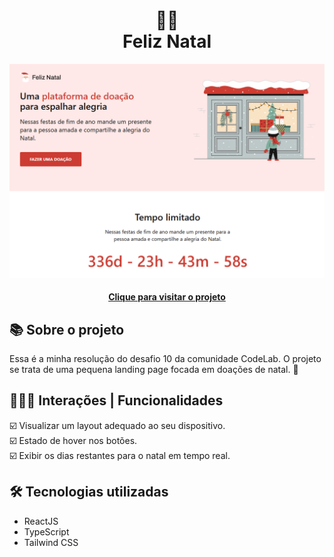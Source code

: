 <h1 align="center">
  🎅🏻<br>Feliz Natal
</h1>

<div align="center">
  <img src="./src/assets/design/design-preview.png" alt="Imagem do desafio Feliz Natal" />
</div>

<h4 align="center"><a href="https://feliz-natal-6fd203.netlify.app/">Clique para visitar o projeto</a></h4>

## 📚 Sobre o projeto

Essa é a minha resolução do desafio 10 da comunidade CodeLab. O projeto se trata de uma pequena landing page focada em doações de natal. 🚀

## 🧑🏽‍💻 Interações | Funcionalidades

☑️ Visualizar um layout adequado ao seu dispositivo.<br>
☑️ Estado de hover nos botões.<br>
☑️ Exibir os dias restantes para o natal em tempo real. 

## 🛠️ Tecnologias utilizadas

- ReactJS
- TypeScript
- Tailwind CSS
